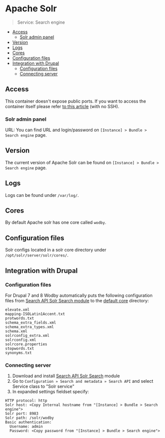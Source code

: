 # Apache Solr 

> Service: Search engine

* [Access](#access)
    * [Solr admin panel](#solr-admin-panel)
* [Version](#version)    
* [Logs](#logs)
* [Cores](#cores)
* [Configuration files](#configuration-files)
* [Integration with Drupal](#integration-with-drupal)
    * [Configuration files](#configuration-files)
    * [Connecting server](#connecting-server)

## Access

This container doesn't expose public ports. If you want to access the container itself please refer [to this article](access.md) (with no SSH).

### Solr admin panel

URL: You can find URL and login/password on `[Instance] > Bundle > Search engine` page.

## Version

The current version of Apache Solr can be found on `[Instance] > Bundle > Search engine` page.

## Logs

Logs can be found under `/var/log/`.

## Cores

By default Apache solr has one core called `wodby`.

## Configuration files

Solr configs located in a solr core directory under `/opt/solr/server/solr/cores/`. 

## Integration with Drupal

### Configuration files

For Drupal 7 and 8 Wodby automatically puts the following configuration files from <a href="https://www.drupal.org/project/search_api_solr" target="_blank">Search API Solr Search module</a> to the [default core](#cores) directory:

```
elevate.xml                
mapping-ISOLatin1Accent.txt
protwords.txt              
schema_extra_fields.xml    
schema_extra_types.xml     
schema.xml                 
solrconfig_extra.xml       
solrconfig.xml             
solrcore.properties        
stopwords.txt              
synonyms.txt
```

### Connecting server

1. Download and install <a href="https://www.drupal.org/project/search_api_solr" target="_blank">Search API Solr Search</a> module
2. Go to `Configuration » Search and metadata » Search API` and select Service class to "Solr service"  
3. In expanded settings fieldset specify:
```
HTTP protocol: http
Solr host: <Copy Internal hostname from "[Instance] > Bundle > Search engine">
Solr port: 8983
Solr path: /solr/wodby
Basic authentication:
  Username: admin
  Password: <Copy password from "[Instance] > Bundle > Search engine">
```

